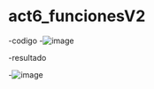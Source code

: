 # act6_funcionesV2
-codigo
-![image](https://github.com/user-attachments/assets/fca25c3a-bd2e-4e80-9fb9-62fa328eac5d)

-resultado

-![image](https://github.com/user-attachments/assets/b2e26bf7-0245-4776-9402-de5e07142ba7)

